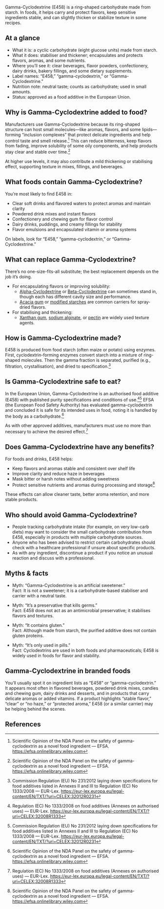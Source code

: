 Gamma-Cyclodextrine (E458) is a ring-shaped carbohydrate made from starch. In foods, it helps carry and protect flavors, keep sensitive ingredients stable, and can slightly thicken or stabilize texture in some recipes.
<!--more-->

## At a glance
- What it is: a cyclic carbohydrate (eight glucose units) made from starch.
- What it does: stabiliser and thickener; encapsulates and protects flavors, aromas, and some nutrients.
- Where you’ll see it: clear beverages, flavor powders, confectionery, dairy drinks, bakery fillings, and some dietary supplements.
- Label names: “E458,” “gamma-cyclodextrin,” or “Gamma-Cyclodextrine.”
- Nutrition note: neutral taste; counts as carbohydrate; used in small amounts.
- Status: approved as a food additive in the European Union.

## Why is Gamma-Cyclodextrine added to food?
Manufacturers use Gamma-Cyclodextrine because its ring-shaped structure can host small molecules—like aromas, flavors, and some lipids—forming “inclusion complexes” that protect delicate ingredients and help control taste and smell release.[^1] This can reduce bitterness, keep flavors from fading, improve solubility of some oily components, and help products stay clear and stable over time.[^1]

At higher use levels, it may also contribute a mild thickening or stabilising effect, supporting texture in mixes, fillings, and beverages.

## What foods contain Gamma-Cyclodextrine?
You’re most likely to find E458 in:
- Clear soft drinks and flavored waters to protect aromas and maintain clarity
- Powdered drink mixes and instant flavors
- Confectionery and chewing gum for flavor control
- Dairy drinks, puddings, and creamy fillings for stability
- Flavor emulsions and encapsulated vitamin or aroma systems

On labels, look for “E458,” “gamma-cyclodextrin,” or “Gamma-Cyclodextrine.”

## What can replace Gamma-Cyclodextrine?
There’s no one-size-fits-all substitute; the best replacement depends on the job it’s doing.

- For encapsulating flavors or improving solubility:
  - [Alpha-Cyclodextrine](/e457-alpha-cyclodextrine) or [Beta-Cyclodextrine](/e459-beta-cyclodextrine) can sometimes stand in, though each has different cavity size and performance.
  - [Acacia gum](/e414-acacia-gum) or [modified starches](/e14xx-modified-starch) are common carriers for spray-dried flavors.
- For stabilising and thickening:
  - [Xanthan gum](/e415-xanthan-gum), [sodium alginate](/e401-sodium-alginate), or [pectin](/e440a-pectin) are widely used texture agents.

## How is Gamma-Cyclodextrine made?
E458 is produced from food starch (often maize or potato) using enzymes. First, cyclodextrin-forming enzymes convert starch into a mixture of ring-shaped molecules. Then the gamma fraction is separated, purified (e.g., filtration, crystallisation), and dried to specification.[^2]

## Is Gamma-Cyclodextrine safe to eat?
In the European Union, Gamma-Cyclodextrine is an authorised food additive (E458) with published purity specifications and conditions of use.[^3][^2] EFSA (the European Food Safety Authority) has evaluated gamma-cyclodextrin and concluded it is safe for its intended uses in food, noting it is handled by the body as a carbohydrate.[^1]

As with other approved additives, manufacturers must use no more than necessary to achieve the desired effect.[^3]

## Does Gamma-Cyclodextrine have any benefits?
For foods and drinks, E458 helps:
- Keep flavors and aromas stable and consistent over shelf life
- Improve clarity and reduce haze in beverages
- Mask bitter or harsh notes without adding sweetness
- Protect sensitive nutrients and aromas during processing and storage[^1]

These effects can allow cleaner taste, better aroma retention, and more stable products.

## Who should avoid Gamma-Cyclodextrine?
- People tracking carbohydrate intake (for example, on very low-carb diets) may want to consider the small carbohydrate contribution from E458, especially in products with multiple carbohydrate sources.
- Anyone who has been advised to restrict certain carbohydrates should check with a healthcare professional if unsure about specific products.
- As with any ingredient, discontinue a product if you notice an unusual reaction and discuss with a professional.

## Myths & facts
- Myth: “Gamma-Cyclodextrine is an artificial sweetener.”  
  Fact: It is not a sweetener; it is a carbohydrate-based stabiliser and carrier with a neutral taste.

- Myth: “It’s a preservative that kills germs.”  
  Fact: E458 does not act as an antimicrobial preservative; it stabilises flavors and textures.

- Myth: “It contains gluten.”  
  Fact: Although made from starch, the purified additive does not contain gluten proteins.

- Myth: “It’s only used in pills.”  
  Fact: Cyclodextrins are used in both foods and pharmaceuticals; E458 is widely used in foods for flavor and stability.

## Gamma-Cyclodextrine in branded foods
You’ll usually spot it on ingredient lists as “E458” or “gamma-cyclodextrin.” It appears most often in flavored beverages, powdered drink mixes, candies and chewing gum, dairy drinks and desserts, and in products that carry delicate aromas or added vitamins. If a product highlights “stable flavor,” “clear” or “no haze,” or “protected aroma,” E458 (or a similar carrier) may be helping behind the scenes.

## References
[^1]: Scientific Opinion of the NDA Panel on the safety of gamma-cyclodextrin as a novel food ingredient — EFSA. https://efsa.onlinelibrary.wiley.com
[^2]: Commission Regulation (EU) No 231/2012 laying down specifications for food additives listed in Annexes II and III to Regulation (EC) No 1333/2008 — EUR-Lex. https://eur-lex.europa.eu/legal-content/EN/TXT/?uri=CELEX:32012R0231
[^3]: Regulation (EC) No 1333/2008 on food additives (Annexes on authorised uses) — EUR-Lex. https://eur-lex.europa.eu/legal-content/EN/TXT/?uri=CELEX:32008R1333
